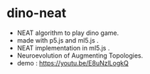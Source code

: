 # dino-neat
- NEAT algorithm to play dino game.
- made with p5.js and ml5.js .
- NEAT implementation in ml5.js .
- Neuroevolution of Augmenting Topologies.
- demo : https://youtu.be/E8uNzlLogkQ
